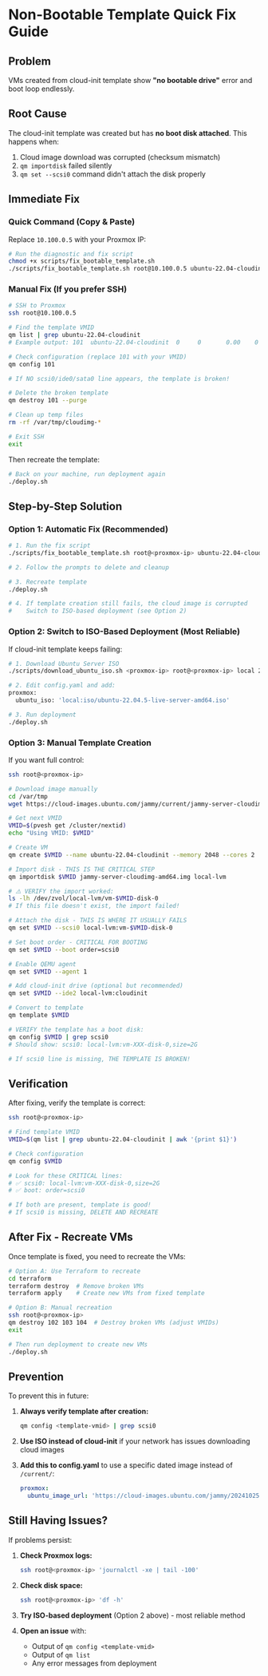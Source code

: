 # Non-Bootable Template Quick Fix Guide

## Problem
VMs created from cloud-init template show **"no bootable drive"** error and boot loop endlessly.

## Root Cause
The cloud-init template was created but has **no boot disk attached**. This happens when:
1. Cloud image download was corrupted (checksum mismatch)
2. `qm importdisk` failed silently
3. `qm set --scsi0` command didn't attach the disk properly

## Immediate Fix

### Quick Command (Copy & Paste)
Replace `10.100.0.5` with your Proxmox IP:

```bash
# Run the diagnostic and fix script
chmod +x scripts/fix_bootable_template.sh
./scripts/fix_bootable_template.sh root@10.100.0.5 ubuntu-22.04-cloudinit
```

### Manual Fix (If you prefer SSH)

```bash
# SSH to Proxmox
ssh root@10.100.0.5

# Find the template VMID
qm list | grep ubuntu-22.04-cloudinit
# Example output: 101  ubuntu-22.04-cloudinit  0     0       0.00    0

# Check configuration (replace 101 with your VMID)
qm config 101

# If NO scsi0/ide0/sata0 line appears, the template is broken!

# Delete the broken template
qm destroy 101 --purge

# Clean up temp files
rm -rf /var/tmp/cloudimg-*

# Exit SSH
exit
```

Then recreate the template:

```bash
# Back on your machine, run deployment again
./deploy.sh
```

## Step-by-Step Solution

### Option 1: Automatic Fix (Recommended)

```bash
# 1. Run the fix script
./scripts/fix_bootable_template.sh root@<proxmox-ip> ubuntu-22.04-cloudinit

# 2. Follow the prompts to delete and cleanup

# 3. Recreate template
./deploy.sh

# 4. If template creation still fails, the cloud image is corrupted
#    Switch to ISO-based deployment (see Option 2)
```

### Option 2: Switch to ISO-Based Deployment (Most Reliable)

If cloud-init template keeps failing:

```bash
# 1. Download Ubuntu Server ISO
./scripts/download_ubuntu_iso.sh <proxmox-ip> root@<proxmox-ip> local 22.04

# 2. Edit config.yaml and add:
proxmox:
  ubuntu_iso: 'local:iso/ubuntu-22.04.5-live-server-amd64.iso'

# 3. Run deployment
./deploy.sh
```

### Option 3: Manual Template Creation

If you want full control:

```bash
ssh root@<proxmox-ip>

# Download image manually
cd /var/tmp
wget https://cloud-images.ubuntu.com/jammy/current/jammy-server-cloudimg-amd64.img

# Get next VMID
VMID=$(pvesh get /cluster/nextid)
echo "Using VMID: $VMID"

# Create VM
qm create $VMID --name ubuntu-22.04-cloudinit --memory 2048 --cores 2

# Import disk - THIS IS THE CRITICAL STEP
qm importdisk $VMID jammy-server-cloudimg-amd64.img local-lvm

# ⚠️ VERIFY the import worked:
ls -lh /dev/zvol/local-lvm/vm-$VMID-disk-0
# If this file doesn't exist, the import failed!

# Attach the disk - THIS IS WHERE IT USUALLY FAILS
qm set $VMID --scsi0 local-lvm:vm-$VMID-disk-0

# Set boot order - CRITICAL FOR BOOTING
qm set $VMID --boot order=scsi0

# Enable QEMU agent
qm set $VMID --agent 1

# Add cloud-init drive (optional but recommended)
qm set $VMID --ide2 local-lvm:cloudinit

# Convert to template
qm template $VMID

# VERIFY the template has a boot disk:
qm config $VMID | grep scsi0
# Should show: scsi0: local-lvm:vm-XXX-disk-0,size=2G

# If scsi0 line is missing, THE TEMPLATE IS BROKEN!
```

## Verification

After fixing, verify the template is correct:

```bash
ssh root@<proxmox-ip>

# Find template VMID
VMID=$(qm list | grep ubuntu-22.04-cloudinit | awk '{print $1}')

# Check configuration
qm config $VMID

# Look for these CRITICAL lines:
# ✅ scsi0: local-lvm:vm-XXX-disk-0,size=2G
# ✅ boot: order=scsi0

# If both are present, template is good!
# If scsi0 is missing, DELETE AND RECREATE
```

## After Fix - Recreate VMs

Once template is fixed, you need to recreate the VMs:

```bash
# Option A: Use Terraform to recreate
cd terraform
terraform destroy  # Remove broken VMs
terraform apply    # Create new VMs from fixed template

# Option B: Manual recreation
ssh root@<proxmox-ip>
qm destroy 102 103 104  # Destroy broken VMs (adjust VMIDs)
exit

# Then run deployment to create new VMs
./deploy.sh
```

## Prevention

To prevent this in future:

1. **Always verify template after creation:**
   ```bash
   qm config <template-vmid> | grep scsi0
   ```

2. **Use ISO instead of cloud-init** if your network has issues downloading cloud images

3. **Add this to config.yaml** to use a specific dated image instead of `/current/`:
   ```yaml
   proxmox:
     ubuntu_image_url: 'https://cloud-images.ubuntu.com/jammy/20241025/jammy-server-cloudimg-amd64.img'
   ```

## Still Having Issues?

If problems persist:

1. **Check Proxmox logs:**
   ```bash
   ssh root@<proxmox-ip> 'journalctl -xe | tail -100'
   ```

2. **Check disk space:**
   ```bash
   ssh root@<proxmox-ip> 'df -h'
   ```

3. **Try ISO-based deployment** (Option 2 above) - most reliable method

4. **Open an issue** with:
   - Output of `qm config <template-vmid>`
   - Output of `qm list`
   - Any error messages from deployment
